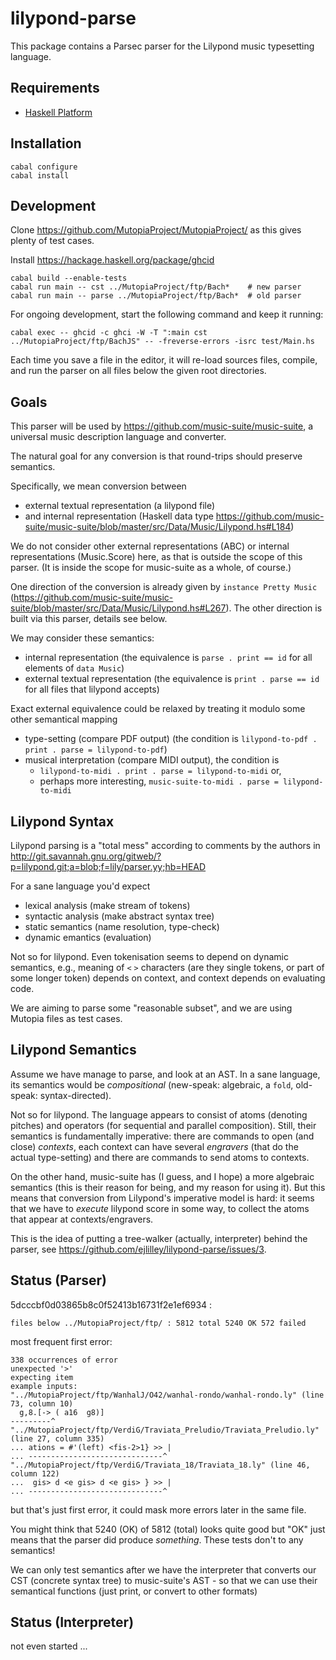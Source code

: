 # lilypond-parse

This package contains a Parsec parser for the Lilypond music typesetting language.

## Requirements

* [Haskell Platform](http://www.haskell.org/platform)

## Installation

```
cabal configure
cabal install
```

## Development

Clone https://github.com/MutopiaProject/MutopiaProject/
as this gives plenty of test cases.

Install https://hackage.haskell.org/package/ghcid

```
cabal build --enable-tests
cabal run main -- cst ../MutopiaProject/ftp/Bach*    # new parser
cabal run main -- parse ../MutopiaProject/ftp/Bach*  # old parser
```

For ongoing development, start the following command
and keep it running:
```
cabal exec -- ghcid -c ghci -W -T ":main cst ../MutopiaProject/ftp/BachJS" -- -freverse-errors -isrc test/Main.hs
```
Each time you save a file in the editor,
it will re-load sources files, compile,
and run the parser on all files
below the given root directories.

## Goals

This parser will be used by 
https://github.com/music-suite/music-suite,
a universal music description language and converter.

The natural goal for any conversion
is that round-trips should preserve semantics.

Specifically, we mean conversion between

* external textual representation (a lilypond file)
* and internal representation (Haskell data type
https://github.com/music-suite/music-suite/blob/master/src/Data/Music/Lilypond.hs#L184)

We do not consider other external representations (ABC)
or internal representations (Music.Score) here,
as that is outside the scope of this parser.
(It is inside the scope for music-suite as a whole, of course.)

One direction of the conversion
is already given by `instance Pretty Music`
(https://github.com/music-suite/music-suite/blob/master/src/Data/Music/Lilypond.hs#L267). The other direction is built
via this parser, details see below.

We may consider these semantics:

* internal representation
  (the equivalence is `parse . print == id`
  for all elements of `data Music`)
* external textual representation
  (the equivalence is `print . parse == id`
  for all files that lilypond accepts)

Exact external equivalence could be relaxed
by treating it modulo some other semantical mapping

* type-setting (compare PDF output)
  (the condition is `lilypond-to-pdf . print . parse = lilypond-to-pdf`)
* musical interpretation (compare MIDI output),
  the condition is
  * `lilypond-to-midi . print . parse = lilypond-to-midi` or,
  * perhaps more interesting,
  `music-suite-to-midi . parse = lilypond-to-midi`

## Lilypond Syntax

Lilypond parsing is a "total mess" according to comments
by the authors in http://git.savannah.gnu.org/gitweb/?p=lilypond.git;a=blob;f=lily/parser.yy;hb=HEAD

For a sane language you'd expect
* lexical analysis (make stream of tokens)
* syntactic analysis (make abstract syntax tree)
* static semantics (name resolution, type-check)
* dynamic emantics (evaluation)

Not so for lilypond. Even tokenisation seems to depend
on dynamic semantics, e.g., meaning of `<` `>` characters
(are they single tokens, or part of some longer token)
depends on context, and context depends on evaluating code.

We are aiming to parse some "reasonable subset",
and we are using Mutopia files as test cases.

## Lilypond Semantics

Assume we have manage to parse, and look at an AST.
In a sane language, its semantics would be *compositional*
(new-speak: algebraic, a `fold`, old-speak: syntax-directed).

Not so for lilypond. The language appears to consist
of atoms (denoting pitches) and operators
(for sequential and parallel composition).
Still, their semantics is fundamentally imperative:
there are commands to open (and close) *contexts*,
each context can have several *engravers*
(that do the actual type-setting)
and there are commands to send atoms to contexts.

On the other hand, music-suite has (I guess, and I hope)
a more algebraic semantics (this is their reason for being,
and my reason for using it). But this means that
conversion from Lilypond's imperative model is hard:
it seems that we have to *execute* lilypond score in some way,
to collect the atoms that appear at contexts/engravers.

This is the idea of putting a tree-walker
(actually, interpreter) behind the parser,
see https://github.com/ejlilley/lilypond-parse/issues/3.

## Status (Parser)

5dcccbf0d03865b8c0f52413b16731f2e1ef6934 :

```
files below ../MutopiaProject/ftp/ : 5812 total 5240 OK 572 failed
```
most frequent first error:
```
338 occurrences of error
unexpected '>'
expecting item
example inputs:
"../MutopiaProject/ftp/WanhalJ/O42/wanhal-rondo/wanhal-rondo.ly" (line 73, column 10)
  g,8.[-> ( a16  g8)]
---------^
"../MutopiaProject/ftp/VerdiG/Traviata_Preludio/Traviata_Preludio.ly" (line 27, column 335)
... ations = #'(left) <fis-2>1} >> |
... ------------------------------^
"../MutopiaProject/ftp/VerdiG/Traviata_18/Traviata_18.ly" (line 46, column 122)
...  gis> d <e gis> d <e gis> } >> |
... ------------------------------^

```
but that's just first error, it could mask more errors later in the same file.

You might think that 5240 (OK) of 5812 (total) looks quite good
but "OK" just means that the parser did produce *something*.
These tests don't to any semantics!

We can only test semantics after we have the interpreter
that converts our CST (concrete syntax tree)
to music-suite's AST - so that we can use their semantical
functions (just print, or convert to other formats)


## Status (Interpreter)

not even started ...
